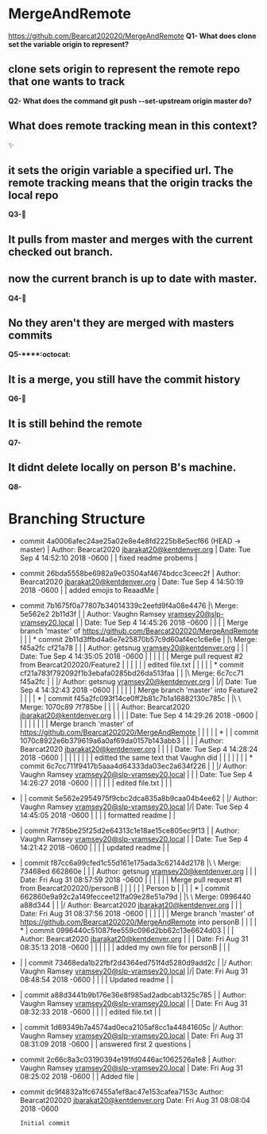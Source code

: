 
# MergeAndRemote
https://github.com/Bearcat202020/MergeAndRemote
**Q1- What does clone set the variable origin to represent?**

## clone sets origin to represent the remote repo that one wants to track ##

**Q2- What does the command git push --set-upstream origin master do?**

## What does remote tracking mean in this context? ##
:sparkles:

## it sets the origin variable a specified url. The remote tracking means that the origin tracks the local repo ##

**Q3-**:camel:

## It pulls from master and merges with the current checked out branch. ##
## now the current branch is up to date with master. ##

**Q4-**:rocket:

## No they aren't they are merged with masters commits ##

**Q5-****:octocat:**

## It is a merge, you still have the commit history ##

**Q6-**:metal:

## It is still behind the remote ##

**Q7-**

## It didnt delete locally on person B's machine. ##

**Q8-**

# Branching Structure #
* commit 4a0006afec24ae25a02e8e4e8fd2225b8e5ecf66 (HEAD -> master)
| Author: Bearcat2020 <jbarakat20@kentdenver.org>
| Date:   Tue Sep 4 14:52:10 2018 -0600
|
|     fixed readme probems
|
* commit 26bda5558be6982a9e03504af4674bdcc3ceec2f
| Author: Bearcat2020 <jbarakat20@kentdenver.org>
| Date:   Tue Sep 4 14:50:19 2018 -0600
|
|     added emojis to ReaadMe
|
*   commit 7b1675f0a77807b34014339c2eefd9f4a08e4476
|\  Merge: 5e562e2 2b11d3f
| | Author: Vaughn Ramsey <vramsey20@slp-vramsey20.local>
| | Date:   Tue Sep 4 14:45:26 2018 -0600
| |
| |     Merge branch 'master' of https://github.com/Bearcat202020/MergeAndRemote
| |
| *   commit 2b11d3ffbd4a6e7e25870b57c9d60af4ec1c6e6e
| |\  Merge: f45a2fc cf21a78
| | | Author: getsnug <vramsey20@kentdenver.org>
| | | Date:   Tue Sep 4 14:35:05 2018 -0600
| | |
| | |     Merge pull request #2 from Bearcat202020/Feature2
| | |
| | |     edited file.txt
| | |
| | *   commit cf21a783f792092f1b3ebafa0285bd26da513faa
| | |\  Merge: 6c7cc71 f45a2fc
| | |/  Author: getsnug <vramsey20@kentdenver.org>
| |/|   Date:   Tue Sep 4 14:32:43 2018 -0600
| | |
| | |       Merge branch 'master' into Feature2
| | |
| * |   commit f45a2fc093f14ce0ff2b81c7b1a16882130c785c
| |\ \  Merge: 1070c89 7f785be
| | | | Author: Bearcat2020 <jbarakat20@kentdenver.org>
| | | | Date:   Tue Sep 4 14:29:26 2018 -0600
| | | |
| | | |     Merge branch 'master' of https://github.com/Bearcat202020/MergeAndRemote
| | | |
| * | | commit 1070c8922e6b379619a6a0af69da0157b143abb3
| | | | Author: Bearcat2020 <jbarakat20@kentdenver.org>
| | | | Date:   Tue Sep 4 14:28:24 2018 -0600
| | | |
| | | |     editted the same text that Vaughn did
| | | |
| | | * commit 6c7cc711f9417b5aaa4d64333da03ec2a634f226
| | |/  Author: Vaughn Ramsey <vramsey20@slp-vramsey20.local>
| | |   Date:   Tue Sep 4 14:26:27 2018 -0600
| | |
| | |       edited file.txt
| | |
* | | commit 5e562e2954975f9cbc2dca835a8b9caa04b4ee62
| |/  Author: Vaughn Ramsey <vramsey20@slp-vramsey20.local>
|/|   Date:   Tue Sep 4 14:45:05 2018 -0600
| |
| |       formatted readme
| |
* | commit 7f785be25f25d2e64313c1e18ae15ce805ec9f13
| | Author: Vaughn Ramsey <vramsey20@slp-vramsey20.local>
| | Date:   Tue Sep 4 14:21:42 2018 -0600
| |
| |     updated readme
| |
* |   commit f87cc6a99cfed1c55d161e175ada3c62144d2178
|\ \  Merge: 73468ed 662860e
| | | Author: getsnug <vramsey20@kentdenver.org>
| | | Date:   Fri Aug 31 08:57:59 2018 -0600
| | |
| | |     Merge pull request #1 from Bearcat202020/personB
| | |
| | |     Person b
| | |
| * |   commit 662860e9a92c2a149feccee121fa09e28e51a79d
| |\ \  Merge: 0996440 a88d344
| | |/  Author: Bearcat2020 <jbarakat20@kentdenver.org>
| | |   Date:   Fri Aug 31 08:37:56 2018 -0600
| | |
| | |       Merge branch 'master' of https://github.com/Bearcat202020/MergeAndRemote into personB
| | |
| * | commit 0996440c51087fee559c096d2bb62c13e6624d03
| | | Author: Bearcat2020 <jbarakat20@kentdenver.org>
| | | Date:   Fri Aug 31 08:35:13 2018 -0600
| | |
| | |     added my own file for personB
| | |
* | | commit 73468eda1b22fbf2d4364ed751f4d5280d9add2c
| |/  Author: Vaughn Ramsey <vramsey20@slp-vramsey20.local>
|/|   Date:   Fri Aug 31 08:48:54 2018 -0600
| |
| |       Updated readme
| |
* | commit a88d3441b9b176e36e8f985ad2adbcab1325c785
| | Author: Vaughn Ramsey <vramsey20@slp-vramsey20.local>
| | Date:   Fri Aug 31 08:32:33 2018 -0600
| |
| |     edited file.txt
| |
* | commit 1d69349b7a4574ad0eca2105af8cc1a44841605c
|/  Author: Vaughn Ramsey <vramsey20@slp-vramsey20.local>
|   Date:   Fri Aug 31 08:31:09 2018 -0600
|
|       answered first 2 questions
|
* commit 2c66c8a3c03190394e191fd0446ac1062526a1e8
| Author: Vaughn Ramsey <vramsey20@slp-vramsey20.local>
| Date:   Fri Aug 31 08:25:02 2018 -0600
|
|     Added file
|
* commit dc9f4832a1fc67455a1ef8ac47e153cafea7153c
  Author: Bearcat202020 <jbarakat20@kentdenver.org>
  Date:   Fri Aug 31 08:08:04 2018 -0600

      Initial commit
